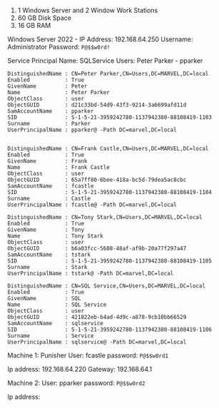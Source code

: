 
1. 1 Windows Server and 2 Window Work Stations
2. 60 GB Disk Space
3. 16 GB RAM

Windows Server 2022 - 
IP Address: 192.168.64.250
Username: Administrator
Password: `P@$$w0rd!`

Service Principal Name: SQLService
Users:
Peter Parker - pparker

```
DistinguishedName : CN=Peter Parker,CN=Users,DC=MARVEL,DC=local
Enabled           : True
GivenName         : Peter
Name              : Peter Parker
ObjectClass       : user
ObjectGUID        : d21c33bd-54d9-43f3-9214-3a6699afd11d
SamAccountName    : pparker
SID               : S-1-5-21-3959242780-1137942380-88108419-1103
Surname           : Parker
UserPrincipalName : pparker@ -Path DC=marvel,DC=local

```

```

DistinguishedName : CN=Frank Castle,CN=Users,DC=MARVEL,DC=local
Enabled           : True
GivenName         : Frank
Name              : Frank Castle
ObjectClass       : user
ObjectGUID        : 65a7ff80-6bee-418a-bc5d-79dea5ac8cbc
SamAccountName    : fcastle
SID               : S-1-5-21-3959242780-1137942380-88108419-1104
Surname           : Castle
UserPrincipalName : fcastle@ -Path DC=marvel,DC=local

```

```
DistinguishedName : CN=Tony Stark,CN=Users,DC=MARVEL,DC=local
Enabled           : True
GivenName         : Tony
Name              : Tony Stark
ObjectClass       : user
ObjectGUID        : b6a03fcc-5608-48af-af9b-20a77f297a47
SamAccountName    : tstark
SID               : S-1-5-21-3959242780-1137942380-88108419-1105
Surname           : Stark
UserPrincipalName : tstark@ -Path DC=marvel,DC=local
```

```
DistinguishedName : CN=SQL Service,CN=Users,DC=MARVEL,DC=local
Enabled           : True
GivenName         : SQL
Name              : SQL Service
ObjectClass       : user
ObjectGUID        : 421822eb-b4ad-4d9c-a878-9cb10bb66529
SamAccountName    : sqlservice
SID               : S-1-5-21-3959242780-1137942380-88108419-1106
Surname           : Service
UserPrincipalName : sqlservice@ -Path DC=marvel,DC=local

```

Machine 1: Punisher
User: fcastle
password: `P@$$w0rd1`

Ip address: 192.168.64.220
Gateway: 192.168.64.1


Machine 2:
User: pparker
password: `P@$$w0rd2`

Ip address: 
